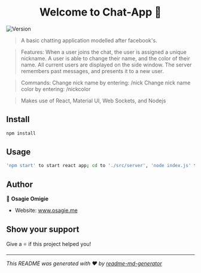 <h1 align="center">Welcome to Chat-App 👋</h1>
<p>
  <img alt="Version" src="https://img.shields.io/badge/version-0.1.0-blue.svg?cacheSeconds=2592000" />
</p>

> A basic chatting application modelled after facebook's.

>Features:
  > When a user joins the chat, the user is assigned a unique nickname.
  > A user is able to change their name, and the color of their name.
  > All current users are displayed on the side window. 
  > The server remembers past messages, and presents it to a new user.

> Commands: 
  > Change nick name by entering: /nick <new nickname>
  > Change nick name color by entering: /nickcolor <new color>

> Makes use of React, Material UI, Web Sockets, and Nodejs 

## Install

```sh
npm install
```

## Usage

```sh
'npm start' to start react app; cd to './src/server', 'node index.js' to start server
```

## Author

👤 **Osagie Omigie**

* Website: www.osagie.me

## Show your support

Give a ⭐️ if this project helped you!

***
_This README was generated with ❤️ by [readme-md-generator](https://github.com/kefranabg/readme-md-generator)_